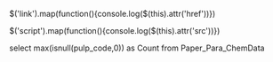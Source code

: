 $('link').map(function(){console.log($(this).attr('href'))})

$('script').map(function(){console.log($(this).attr('src'))})


select max(isnull(pulp_code,0)) as Count from Paper_Para_ChemData